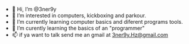 - 👋 Hi, I’m @3ner9y
- 👀 I’m interested in computers, kickboxing and parkour.
- 🌱 I’m currently learning computer basics and diferent programs tools.
- 💞️ I’m curently learning the basics of an "programmer"
- 📫 if ya want to talk send me an gmail at 3ner9y.Hz@gmail.com 

<!---
3ner9y/3ner9y is a ✨ special ✨ repository because its `README.md` (this file) appears on your GitHub profile.
You can click the Preview link to take a look at your changes.
--->

